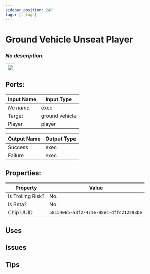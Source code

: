 ```yaml
---
sidebar_position: 240
tags: [._tags]
---
```


# Ground Vehicle Unseat Player


### *No description.*

| ![](https://images-ext-2.discordapp.net/external/MPmIaQzlEPmgGWlgi-WxBBXt0Bjv_zWPkg1y1f_sy3s/https/www.recroomcircuits.com/image/circuit/absolute-value?width=206&height=108) |
|-----|

## Ports:

| Input Name | Input Type |
|-----------|-----------|
| *No name.* | exec |
| Target | ground vehicle |
| Player | player |

| Output Name | Output Type |
|-----------|-----------|
| Success | exec |
| Failure | exec |

## Properties:

| Property  | Value |
|-------------------|-----------|
| Is Trolling Risk? | No. |
| Is Beta? | No. |
| Chip UUID | `5815406b-a3f2-471e-88ec-dffc212293be` |

## Uses

## Issues

## Tips